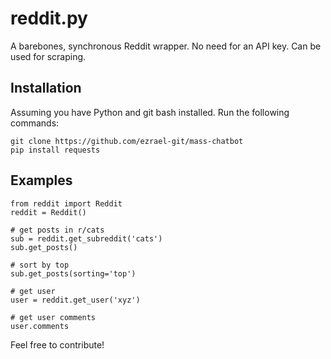 # reddit.py
A barebones, synchronous Reddit wrapper. No need for an API key.
Can be used for scraping.

## Installation
Assuming you have Python and git bash installed.
Run the following commands:
```
git clone https://github.com/ezrael-git/mass-chatbot
pip install requests
```

## Examples
```
from reddit import Reddit
reddit = Reddit()

# get posts in r/cats
sub = reddit.get_subreddit('cats')
sub.get_posts()

# sort by top
sub.get_posts(sorting='top')

# get user
user = reddit.get_user('xyz')

# get user comments
user.comments
```

Feel free to contribute!
